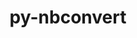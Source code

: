 ---
title: "py-nbconvert"
layout: cache
categories: [package, v0.18.0]
meta: {"versions": ["6.4.2"], "compilers": ["gcc@=7.5.0"], "oss": ["ubuntu18.04"], "platforms": ["linux"], "targets": ["x86_64"], "stacks": ["data-vis-sdk", "e4s", "root"], "num_specs": 3, "num_specs_by_stack": {"root": 3, "data-vis-sdk": 1, "e4s": 2}}
spec_details: [{"hash": "vu3ome2lsgzcbhoz5olofaj25iqllbca", "compiler": "gcc@=7.5.0", "versions": ["6.4.2"], "os": "ubuntu18.04", "platform": "linux", "target": "x86_64", "variants": ["+serve"], "stacks": ["root", "data-vis-sdk"], "size": "-", "tarball": "https://binaries.spack.io/releases/v0.18.0/build_cache/linux-ubuntu18.04-x86_64/gcc-7.5.0/py-nbconvert-6.4.2/linux-ubuntu18.04-x86_64-gcc-7.5.0-py-nbconvert-6.4.2-vu3ome2lsgzcbhoz5olofaj25iqllbca.spack"}, {"hash": "yzcbbperkvmdwpc2rsht3bdgidkgp5f7", "compiler": "gcc@=7.5.0", "versions": ["6.4.2"], "os": "ubuntu18.04", "platform": "linux", "target": "x86_64", "variants": ["+serve"], "stacks": ["root", "e4s"], "size": "-", "tarball": "https://binaries.spack.io/releases/v0.18.0/build_cache/linux-ubuntu18.04-x86_64/gcc-7.5.0/py-nbconvert-6.4.2/linux-ubuntu18.04-x86_64-gcc-7.5.0-py-nbconvert-6.4.2-yzcbbperkvmdwpc2rsht3bdgidkgp5f7.spack"}, {"hash": "wwy7fj24xkmuprrjd6ztidx6getph5zx", "compiler": "gcc@=7.5.0", "versions": ["6.4.2"], "os": "ubuntu18.04", "platform": "linux", "target": "x86_64", "variants": ["+serve"], "stacks": ["root", "e4s"], "size": "-", "tarball": "https://binaries.spack.io/releases/v0.18.0/build_cache/linux-ubuntu18.04-x86_64/gcc-7.5.0/py-nbconvert-6.4.2/linux-ubuntu18.04-x86_64-gcc-7.5.0-py-nbconvert-6.4.2-wwy7fj24xkmuprrjd6ztidx6getph5zx.spack"}]
---